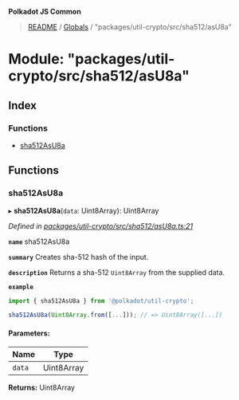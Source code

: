 **Polkadot JS Common**

> [README](../README.md) / [Globals](../globals.md) / "packages/util-crypto/src/sha512/asU8a"

# Module: "packages/util-crypto/src/sha512/asU8a"

## Index

### Functions

* [sha512AsU8a](_packages_util_crypto_src_sha512_asu8a_.md#sha512asu8a)

## Functions

### sha512AsU8a

▸ **sha512AsU8a**(`data`: Uint8Array): Uint8Array

*Defined in [packages/util-crypto/src/sha512/asU8a.ts:21](https://github.com/polkadot-js/common/blob/13ae8665/packages/util-crypto/src/sha512/asU8a.ts#L21)*

**`name`** sha512AsU8a

**`summary`** Creates sha-512 hash of the input.

**`description`** 
Returns a sha-512 `Uint8Array` from the supplied data.

**`example`** 
<BR>

```javascript
import { sha512AsU8a } from '@polkadot/util-crypto';

sha512AsU8a(Uint8Array.from([...])); // => Uint8Array([...])
```

#### Parameters:

Name | Type |
------ | ------ |
`data` | Uint8Array |

**Returns:** Uint8Array
